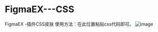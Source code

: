# FigmaEX---CSS
FigmaEX -插件CSS皮肤
使用方法：在此位置粘贴css代码即可。
![image](https://user-images.githubusercontent.com/16641863/224037721-c2143333-59f2-41f4-b26e-4627cf2d911c.png)
